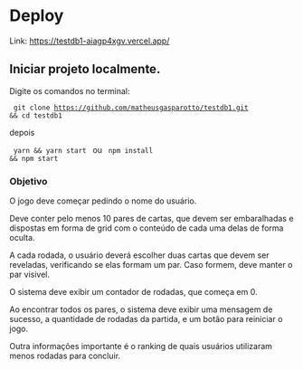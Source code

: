 # Deploy

Link: https://testdb1-aiagp4xgv.vercel.app/

## Iniciar projeto localmente.

Digite os comandos no terminal:

<code> git clone https://github.com/matheusgasparotto/testdb1.git && cd testdb1 </code>

depois

<code> yarn && yarn start </code> ou <code> npm install && npm start </code> 

### Objetivo

O jogo deve começar pedindo o nome do usuário.

Deve conter pelo menos 10 pares de cartas, que devem ser embaralhadas e dispostas em forma de grid com o conteúdo de cada uma delas de forma oculta.

A cada rodada, o usuário deverá escolher duas cartas que devem ser reveladas, verificando se elas formam um par. Caso formem, deve manter o par visivel.

O sistema deve exibir um contador de rodadas, que começa em 0.

Ao encontrar todos os pares, o sistema deve exibir uma mensagem de sucesso, a quantidade de rodadas da partida, e um botão para reiniciar o jogo.

Outra informações importante é o ranking de quais usuários utilizaram menos rodadas para concluir.
